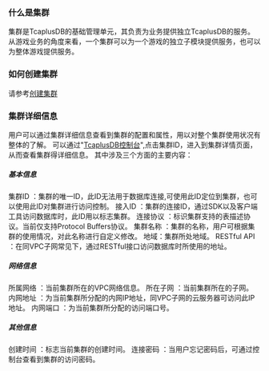 ### 什么是集群
集群是TcaplusDB的基础管理单元，其负责为业务提供独立TcaplusDB的服务。
从游戏业务的角度来看，一个集群可以为一个游戏的独立子模块提供服务，也可以为整体游戏提供服务。
### 如何创建集群
请参考[创建集群](https://cloud.tencent.com/document/product/596/38807)

### 集群详细信息
用户可以通过集群详细信息查看到集群的配置和属性，用以对整个集群使用状况有整体的了解。
可以通过"[TcaplusDB控制台](https://console.cloud.tencent.com/tcaplusdb/app)",点击集群ID，进入到集群详情页面，从而查看集群得详细信息。
其中涉及三个方面的主要内容：
##### 基本信息
集群ID	：集群的唯一ID，此ID无法用于数据库连接,可使用此ID定位到集群，也可以使用此ID对集群进行访问控制。
接入ID	：集群的连接ID，通过SDK以及客户端工具访问数据库时，此ID用以标志集群。
连接协议	：标识集群支持的表描述协议。当前仅支持Protocol Buffers协议。
集群名称	：集群的名称，用户可根据集群的使用情况，对此名称进行自定义修改。
地域：集群所处地域。
RESTful API	：在同VPC子网常见下，通过RESTful接口访问数据库时所使用的地址。
##### 网络信息
所属网络	：当前集群所在的VPC网络信息。
所在子网	：当前集群所在的子网。
内网地址	：为当前集群所分配的内网IP地址，同VPC子网的云服务器可访问此IP地址。
内网端口	：为当前集群所分配的访问端口号。
##### 其他信息
创建时间	：标志当前集群的创建时间。
连接密码 ：当用户忘记密码后，可通过控制台查看到集群的访问密码。
